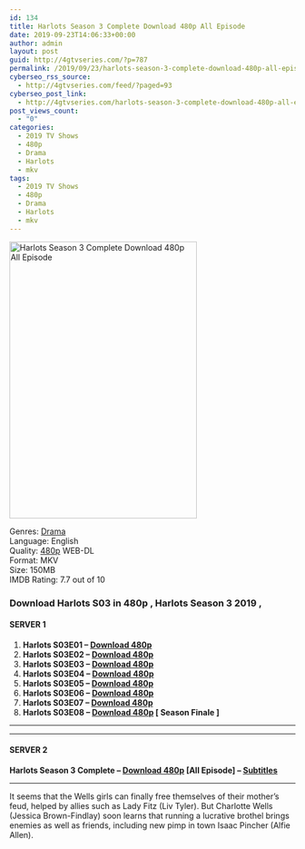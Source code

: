 ```yaml
---
id: 134
title: Harlots Season 3 Complete Download 480p All Episode
date: 2019-09-23T14:06:33+00:00
author: admin
layout: post
guid: http://4gtvseries.com/?p=787
permalink: /2019/09/23/harlots-season-3-complete-download-480p-all-episode/
cyberseo_rss_source:
  - http://4gtvseries.com/feed/?paged=93
cyberseo_post_link:
  - http://4gtvseries.com/harlots-season-3-complete-download-480p-all-episode/
post_views_count:
  - "0"
categories:
  - 2019 TV Shows
  - 480p
  - Drama
  - Harlots
  - mkv
tags:
  - 2019 TV Shows
  - 480p
  - Drama
  - Harlots
  - mkv
---
```

<img loading="lazy" class="aligncenter" src="https://4.bp.blogspot.com/-5dl1UR8GBkg/XYjHxa14ggI/AAAAAAAAAHA/plsZ4V4Z3_UR6mBqBXdmraRTJLeDQEB1wCK4BGAYYCw/s1600/Harlots%2BSeason%2B3.jpg" alt="Harlots Season 3 Complete Download 480p All Episode" width="330" height="488" />

Genres:&nbsp;<a href="http://4gtvseries.com/tag/drama/" data-wpel-link="internal">Drama</a>  
Language: English  
Quality:&nbsp;<a href="http://4gtvseries.com/tag/480p/" data-wpel-link="internal">480p</a> WEB-DL  
Format: MKV  
Size: 150MB  
IMDB Rating: 7.7 out of 10

### **Download Harlots S03 in 480p , Harlots Season 3 2019 ,&nbsp;**

#### <span><strong>SERVER 1</strong></span>

  1. **Harlots S03E01 – <a href="http://slink.dl480p.xyz/axqWST" data-wpel-link="external" target="_blank" rel="nofollow external noopener noreferrer" class="wpel-icon-left"><i class="wpel-icon fa fa-download" aria-hidden="true"></i>Download 480p</a>**
  2. **Harlots S03E02 – <a href="http://slink.dl480p.xyz/zjIs" data-wpel-link="external" target="_blank" rel="nofollow external noopener noreferrer" class="wpel-icon-left"><i class="wpel-icon fa fa-download" aria-hidden="true"></i>Download 480p</a>**
  3. **Harlots S03E03 – <a href="http://slink.dl480p.xyz/dzodIDY" data-wpel-link="external" target="_blank" rel="nofollow external noopener noreferrer" class="wpel-icon-left"><i class="wpel-icon fa fa-download" aria-hidden="true"></i>Download 480p</a>**
  4. **Harlots S03E04 – <a href="http://slink.dl480p.xyz/rMncdPR" data-wpel-link="external" target="_blank" rel="nofollow external noopener noreferrer" class="wpel-icon-left"><i class="wpel-icon fa fa-download" aria-hidden="true"></i>Download 480p</a>**
  5. **Harlots S03E05 – <a href="http://slink.dl480p.xyz/cWsNBRD" data-wpel-link="external" target="_blank" rel="nofollow external noopener noreferrer" class="wpel-icon-left"><i class="wpel-icon fa fa-download" aria-hidden="true"></i>Download 480p</a>**
  6. **Harlots S03E06 – <a href="http://slink.dl480p.xyz/ujqjw" data-wpel-link="external" target="_blank" rel="nofollow external noopener noreferrer" class="wpel-icon-left"><i class="wpel-icon fa fa-download" aria-hidden="true"></i>Download 480p</a>**
  7. **Harlots S03E07 – <a href="http://slink.dl480p.xyz/UUauu" data-wpel-link="external" target="_blank" rel="nofollow external noopener noreferrer" class="wpel-icon-left"><i class="wpel-icon fa fa-download" aria-hidden="true"></i>Download 480p</a>**
  8. **Harlots S03E08 – <a href="http://slink.dl480p.xyz/x8z2" data-wpel-link="external" target="_blank" rel="nofollow external noopener noreferrer" class="wpel-icon-left"><i class="wpel-icon fa fa-download" aria-hidden="true"></i>Download 480p</a> [ Season Finale ]**

* * *

* * *

#### <span><strong>SERVER 2</strong></span>

**Harlots Season 3 Complete – <a href="http://dl480p.xyz/556/" data-wpel-link="external" target="_blank" rel="nofollow external noopener noreferrer" class="wpel-icon-left"><i class="wpel-icon fa fa-download" aria-hidden="true"></i>Download 480p</a> [All Episode] – <a href="https://subscene.com/subtitles/harlots-third-season" data-wpel-link="external" target="_blank" rel="nofollow external noopener noreferrer" class="wpel-icon-left"><i class="wpel-icon fa fa-download" aria-hidden="true"></i>Subtitles</a>**

* * *

It seems that the Wells girls can finally free themselves of their mother’s feud, helped by allies such as Lady Fitz (Liv Tyler). But Charlotte Wells (Jessica Brown-Findlay) soon learns that running a lucrative brothel brings enemies as well as friends, including new pimp in town Isaac Pincher (Alfie Allen).

<div align="center">
</div>